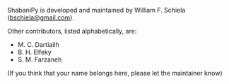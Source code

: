 ShabaniPy is developed and maintained by William F. Schiela
(<bschiela@gmail.com>).

Other contributors, listed alphabetically, are:
- M. C. Dartiailh
- B. H. Elfeky
- S. M. Farzaneh

(If you think that your name belongs here, please let the maintainer know)
